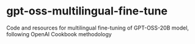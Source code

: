 # gpt-oss-multilingual-fine-tune
Code and resources for multilingual fine-tuning of GPT-OSS-20B model, following OpenAI Cookbook methodology
